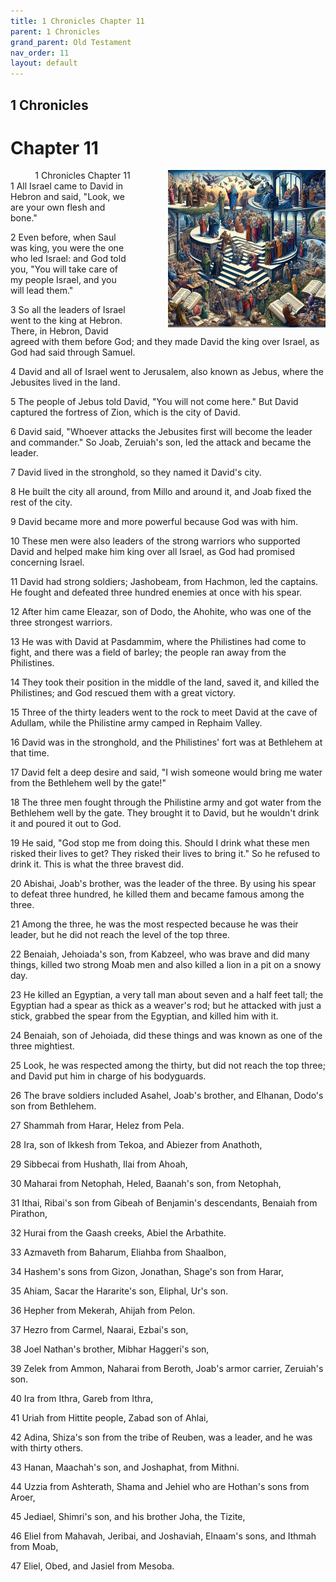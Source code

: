 ```yaml
---
title: 1 Chronicles Chapter 11
parent: 1 Chronicles
grand_parent: Old Testament
nav_order: 11
layout: default
---
```


## 1 Chronicles

# Chapter 11

<div style="clear: both; text-align: right;">
    <img src="/assets/Image/1 Chronicles/500/11.jpg" alt="1 Chronicles Chapter 11" class="chapter-image" style="max-width: 50%; height: auto; float: right; margin: 0 0 10px 10px; padding-left: 10%;">
    <figcaption style="font-size: 14px;">1 Chronicles Chapter 11</figcaption>
</div>
1 All Israel came to David in Hebron and said, "Look, we are your own flesh and bone."

2 Even before, when Saul was king, you were the one who led Israel: and God told you, "You will take care of my people Israel, and you will lead them."

3 So all the leaders of Israel went to the king at Hebron. There, in Hebron, David agreed with them before God; and they made David the king over Israel, as God had said through Samuel.

4 David and all of Israel went to Jerusalem, also known as Jebus, where the Jebusites lived in the land.

5 The people of Jebus told David, "You will not come here." But David captured the fortress of Zion, which is the city of David.

6 David said, "Whoever attacks the Jebusites first will become the leader and commander." So Joab, Zeruiah's son, led the attack and became the leader.

7 David lived in the stronghold, so they named it David's city.

8 He built the city all around, from Millo and around it, and Joab fixed the rest of the city.

9 David became more and more powerful because God was with him.

10 These men were also leaders of the strong warriors who supported David and helped make him king over all Israel, as God had promised concerning Israel.

11 David had strong soldiers; Jashobeam, from Hachmon, led the captains. He fought and defeated three hundred enemies at once with his spear.

12 After him came Eleazar, son of Dodo, the Ahohite, who was one of the three strongest warriors.

13 He was with David at Pasdammim, where the Philistines had come to fight, and there was a field of barley; the people ran away from the Philistines.

14 They took their position in the middle of the land, saved it, and killed the Philistines; and God rescued them with a great victory.

15 Three of the thirty leaders went to the rock to meet David at the cave of Adullam, while the Philistine army camped in Rephaim Valley.

16 David was in the stronghold, and the Philistines' fort was at Bethlehem at that time.

17 David felt a deep desire and said, "I wish someone would bring me water from the Bethlehem well by the gate!"

18 The three men fought through the Philistine army and got water from the Bethlehem well by the gate. They brought it to David, but he wouldn't drink it and poured it out to God.

19 He said, "God stop me from doing this. Should I drink what these men risked their lives to get? They risked their lives to bring it." So he refused to drink it. This is what the three bravest did.

20 Abishai, Joab's brother, was the leader of the three. By using his spear to defeat three hundred, he killed them and became famous among the three.

21 Among the three, he was the most respected because he was their leader, but he did not reach the level of the top three.

22 Benaiah, Jehoiada's son, from Kabzeel, who was brave and did many things, killed two strong Moab men and also killed a lion in a pit on a snowy day.

23 He killed an Egyptian, a very tall man about seven and a half feet tall; the Egyptian had a spear as thick as a weaver's rod; but he attacked with just a stick, grabbed the spear from the Egyptian, and killed him with it.

24 Benaiah, son of Jehoiada, did these things and was known as one of the three mightiest.

25 Look, he was respected among the thirty, but did not reach the top three; and David put him in charge of his bodyguards.

26 The brave soldiers included Asahel, Joab's brother, and Elhanan, Dodo's son from Bethlehem.

27 Shammah from Harar, Helez from Pela.

28 Ira, son of Ikkesh from Tekoa, and Abiezer from Anathoth,

29 Sibbecai from Hushath, Ilai from Ahoah,

30 Maharai from Netophah, Heled, Baanah's son, from Netophah,

31 Ithai, Ribai's son from Gibeah of Benjamin's descendants, Benaiah from Pirathon,

32 Hurai from the Gaash creeks, Abiel the Arbathite.

33 Azmaveth from Baharum, Eliahba from Shaalbon,

34 Hashem's sons from Gizon, Jonathan, Shage's son from Harar,

35 Ahiam, Sacar the Hararite's son, Eliphal, Ur's son.

36 Hepher from Mekerah, Ahijah from Pelon.

37 Hezro from Carmel, Naarai, Ezbai's son,

38 Joel Nathan's brother, Mibhar Haggeri's son,

39 Zelek from Ammon, Naharai from Beroth, Joab's armor carrier, Zeruiah's son.

40 Ira from Ithra, Gareb from Ithra,

41 Uriah from Hittite people, Zabad son of Ahlai,

42 Adina, Shiza's son from the tribe of Reuben, was a leader, and he was with thirty others.

43 Hanan, Maachah's son, and Joshaphat, from Mithni.

44 Uzzia from Ashterath, Shama and Jehiel who are Hothan's sons from Aroer,

45 Jediael, Shimri's son, and his brother Joha, the Tizite,

46 Eliel from Mahavah, Jeribai, and Joshaviah, Elnaam's sons, and Ithmah from Moab,

47 Eliel, Obed, and Jasiel from Mesoba.


